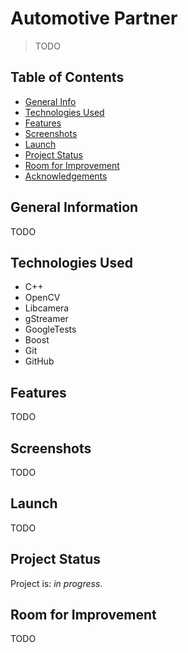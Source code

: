# Automotive Partner

> TODO

## Table of Contents

* [General Info](#general-information)
* [Technologies Used](#technologies-used)
* [Features](#features)
* [Screenshots](#screenshots)
* [Launch](#launch)
* [Project Status](#project-status)
* [Room for Improvement](#room-for-improvement)
* [Acknowledgements](#acknowledgements)

## General Information

TODO

## Technologies Used

- C++
- OpenCV
- Libcamera
- gStreamer
- GoogleTests
- Boost
- Git
- GitHub

## Features

TODO

## Screenshots

TODO

## Launch

TODO

## Project Status

Project is: _in progress_.

## Room for Improvement

TODO
